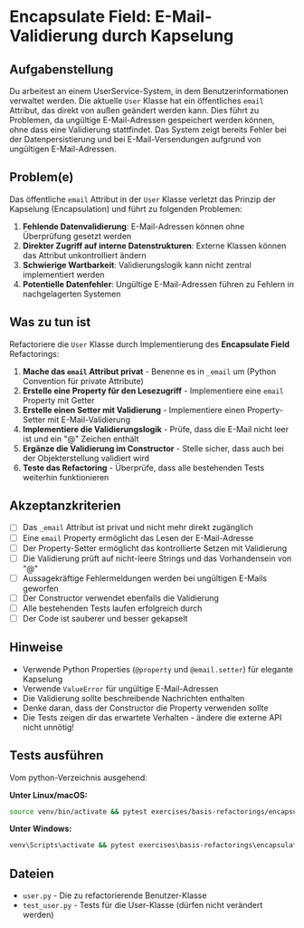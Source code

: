 # Encapsulate Field: E-Mail-Validierung durch Kapselung

## Aufgabenstellung

Du arbeitest an einem UserService-System, in dem Benutzerinformationen verwaltet werden. Die aktuelle `User` Klasse hat ein öffentliches `email` Attribut, das direkt von außen geändert werden kann. Dies führt zu Problemen, da ungültige E-Mail-Adressen gespeichert werden können, ohne dass eine Validierung stattfindet. Das System zeigt bereits Fehler bei der Datenpersistierung und bei E-Mail-Versendungen aufgrund von ungültigen E-Mail-Adressen.

## Problem(e)

Das öffentliche `email` Attribut in der `User` Klasse verletzt das Prinzip der Kapselung (Encapsulation) und führt zu folgenden Problemen:

1. **Fehlende Datenvalidierung**: E-Mail-Adressen können ohne Überprüfung gesetzt werden
2. **Direkter Zugriff auf interne Datenstrukturen**: Externe Klassen können das Attribut unkontrolliert ändern
3. **Schwierige Wartbarkeit**: Validierungslogik kann nicht zentral implementiert werden
4. **Potentielle Datenfehler**: Ungültige E-Mail-Adressen führen zu Fehlern in nachgelagerten Systemen

## Was zu tun ist

Refactoriere die `User` Klasse durch Implementierung des **Encapsulate Field** Refactorings:

1. **Mache das `email` Attribut privat** - Benenne es in `_email` um (Python Convention für private Attribute)
2. **Erstelle eine Property für den Lesezugriff** - Implementiere eine `email` Property mit Getter
3. **Erstelle einen Setter mit Validierung** - Implementiere einen Property-Setter mit E-Mail-Validierung
4. **Implementiere die Validierungslogik** - Prüfe, dass die E-Mail nicht leer ist und ein "@" Zeichen enthält
5. **Ergänze die Validierung im Constructor** - Stelle sicher, dass auch bei der Objekterstellung validiert wird
6. **Teste das Refactoring** - Überprüfe, dass alle bestehenden Tests weiterhin funktionieren

## Akzeptanzkriterien

- [ ] Das `_email` Attribut ist privat und nicht mehr direkt zugänglich
- [ ] Eine `email` Property ermöglicht das Lesen der E-Mail-Adresse
- [ ] Der Property-Setter ermöglicht das kontrollierte Setzen mit Validierung
- [ ] Die Validierung prüft auf nicht-leere Strings und das Vorhandensein von "@"
- [ ] Aussagekräftige Fehlermeldungen werden bei ungültigen E-Mails geworfen
- [ ] Der Constructor verwendet ebenfalls die Validierung
- [ ] Alle bestehenden Tests laufen erfolgreich durch
- [ ] Der Code ist sauberer und besser gekapselt

## Hinweise

- Verwende Python Properties (`@property` und `@email.setter`) für elegante Kapselung
- Verwende `ValueError` für ungültige E-Mail-Adressen
- Die Validierung sollte beschreibende Nachrichten enthalten
- Denke daran, dass der Constructor die Property verwenden sollte
- Die Tests zeigen dir das erwartete Verhalten - ändere die externe API nicht unnötig!

## Tests ausführen

Vom python-Verzeichnis ausgehend:

**Unter Linux/macOS:**
```bash
source venv/bin/activate && pytest exercises/basis-refactorings/encapsulate-field-mini/tests/ -v
```

**Unter Windows:**
```cmd
venv\Scripts\activate && pytest exercises\basis-refactorings\encapsulate-field-mini\tests\ -v
```

## Dateien

- `user.py` - Die zu refactorierende Benutzer-Klasse
- `test_user.py` - Tests für die User-Klasse (dürfen nicht verändert werden)